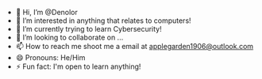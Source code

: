 - 👋 Hi, I’m @Denolor
- 👀 I’m interested in anything that relates to computers!
- 🌱 I’m currently trying to learn Cybersecurity!
- 💞️ I’m looking to collaborate on ...
- 📫 How to reach me shoot me a email at applegarden1906@outlook.com
- 😄 Pronouns: He/Him
- ⚡ Fun fact: I'm open to learn anything!

<!---
Denolor/Denolor is a ✨ special ✨ repository because its `README.md` (this file) appears on your GitHub profile.
You can click the Preview link to take a look at your changes.
--->
